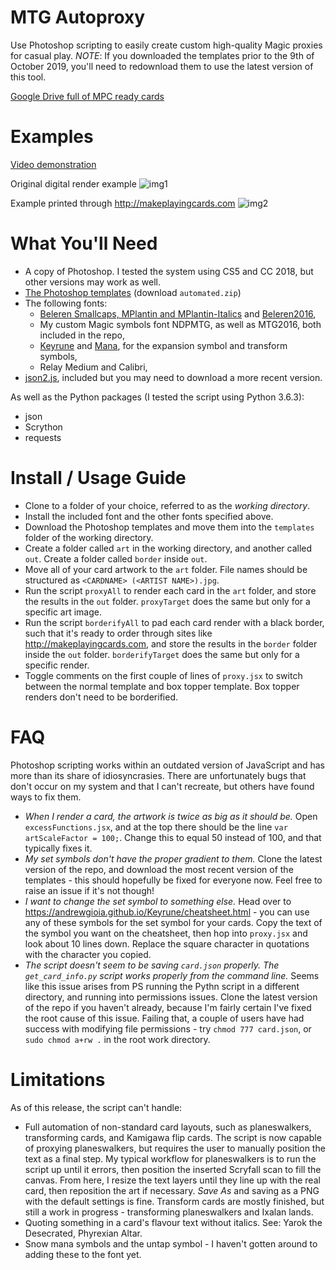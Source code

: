 # MTG Autoproxy
Use Photoshop scripting to easily create custom high-quality Magic proxies for casual play.
*NOTE*: If you downloaded the templates prior to the 9th of October 2019, you'll need to redownload them to use the latest version of this tool.

[Google Drive full of MPC ready cards](https://drive.google.com/open?id=1CUaOPDZM84dk85Kvp6fGrqZVPDo4jQJo)

# Examples
[Video demonstration](https://www.youtube.com/watch?v=jSuH7CY8HIM)

Original digital render example
![img1](https://i.imgur.com/p6jJ8Mu.jpg)

Example printed through http://makeplayingcards.com
![img2](https://i.imgur.com/fP9S81O.jpg)

# What You'll Need
  * A copy of Photoshop. I tested the system using CS5 and CC 2018, but other versions may work as well.
  * [The Photoshop templates](https://drive.google.com/open?id=1s-mVBKkMzJMhzxrfjb8SiJms1EEVvoxq) (download `automated.zip`)
  * The following fonts:
    * [Beleren Smallcaps, MPlantin and MPlantin-Italics](https://github.com/magarena/magarena/tree/master/resources/cardbuilder/fonts) and [Beleren2016](https://magic.wizards.com/sites/all/themes/wiz_mtg/fonts/Beleren/Beleren2016-Bold.ttf),
    * My custom Magic symbols font NDPMTG, as well as MTG2016, both included in the repo,
    * [Keyrune](https://andrewgioia.github.io/Keyrune/index.html) and [Mana](https://andrewgioia.github.io/Mana/), for the expansion symbol and transform symbols,
    * Relay Medium and Calibri,
  * [json2.js](https://github.com/douglascrockford/JSON-js), included but you may need to download a more recent version.

 As well as the Python packages (I tested the script using Python 3.6.3):
 * json
 * Scrython
 * requests

# Install / Usage Guide
* Clone to a folder of your choice, referred to as the *working directory*.
* Install the included font and the other fonts specified above.
* Download the Photoshop templates and move them into the `templates` folder of the working directory.
* Create a folder called `art` in the working directory, and another called `out`. Create a folder called `border` inside `out`.
* Move all of your card artwork to the `art` folder. File names should be structured as `<CARDNAME> (<ARTIST NAME>).jpg`.
* Run the script `proxyAll` to render each card in the `art` folder, and store the results in the `out` folder. `proxyTarget` does the same but only for a specific art image.
* Run the script `borderifyAll` to pad each card render with a black border, such that it's ready to order through sites like http://makeplayingcards.com, and store the results in the `border` folder inside the `out` folder. `borderifyTarget` does the same but only for a specific render.
* Toggle comments on the first couple of lines of `proxy.jsx` to switch between the normal template and box topper template. Box topper renders don't need to be borderified.

# FAQ
Photoshop scripting works within an outdated version of JavaScript and has more than its share of idiosyncrasies. There are unfortunately bugs that don't occur on my system and that I can't recreate, but others have found ways to fix them.
* *When I render a card, the artwork is twice as big as it should be.* Open `excessFunctions.jsx`, and at the top there should be the line `var artScaleFactor = 100;`. Change this to equal 50 instead of 100, and that typically fixes it.
* *My set symbols don't have the proper gradient to them.* Clone the latest version of the repo, and download the most recent version of the templates - this should hopefully be fixed for everyone now. Feel free to raise an issue if it's not though!
* *I want to change the set symbol to something else.* Head over to https://andrewgioia.github.io/Keyrune/cheatsheet.html - you can use any of these symbols for the set symbol for your cards. Copy the text of the symbol you want on the cheatsheet, then hop into `proxy.jsx` and look about 10 lines down. Replace the square character in quotations with the character you copied.
* *The script doesn't seem to be saving `card.json` properly. The `get_card_info.py` script works properly from the command line.* Seems like this issue arises from PS running the Pythn script in a different directory, and running into permissions issues. Clone the latest version of the repo if you haven't already, because I'm fairly certain I've fixed the root cause of this issue. Failing that, a couple of users have had success with modifying file permissions - try `chmod 777 card.json`, or `sudo chmod a+rw .` in the root work directory. 

# Limitations
As of this release, the script can't handle:
* Full automation of non-standard card layouts, such as planeswalkers, transforming cards, and Kamigawa flip cards. The script is now capable of proxying planeswalkers, but requires the user to manually position the text as a final step. My typical workflow for planeswalkers is to run the script up until it errors, then position the inserted Scryfall scan to fill the canvas. From here, I resize the text layers until they line up with the real card, then reposition the art if necessary. *Save As* and saving as a PNG with the default settings is fine. Transform cards are mostly finished, but still a work in progress - transforming planeswalkers and Ixalan lands.
* Quoting something in a card's flavour text without italics. See: Yarok the Desecrated, Phyrexian Altar.
* Snow mana symbols and the untap symbol - I haven't gotten around to adding these to the font yet.
